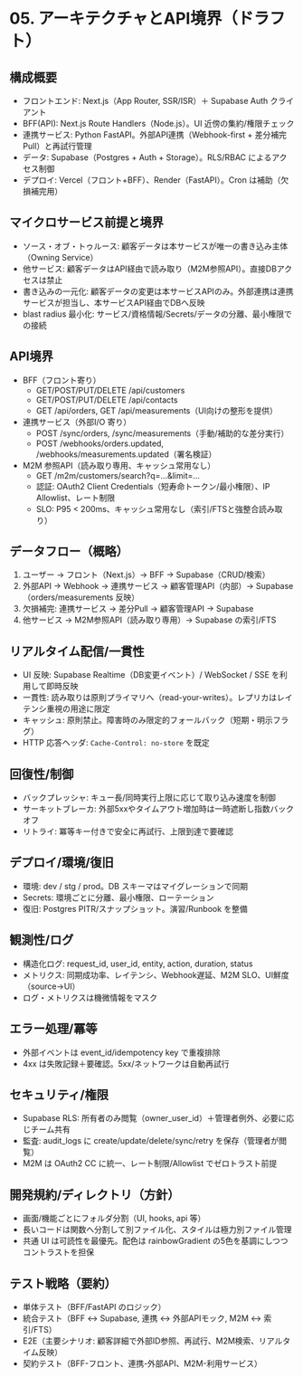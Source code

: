 # 05. アーキテクチャとAPI境界（ドラフト）

## 構成概要
- フロントエンド: Next.js（App Router, SSR/ISR）＋ Supabase Auth クライアント
- BFF(API): Next.js Route Handlers（Node.js）。UI 近傍の集約/権限チェック
- 連携サービス: Python FastAPI。外部API連携（Webhook-first + 差分補完Pull）と再試行管理
- データ: Supabase（Postgres + Auth + Storage）。RLS/RBAC によるアクセス制御
- デプロイ: Vercel（フロント+BFF）、Render（FastAPI）。Cron は補助（欠損補完用）

## マイクロサービス前提と境界
- ソース・オブ・トゥルース: 顧客データは本サービスが唯一の書き込み主体（Owning Service）
- 他サービス: 顧客データはAPI経由で読み取り（M2M参照API）。直接DBアクセスは禁止
- 書き込みの一元化: 顧客データの変更は本サービスAPIのみ。外部連携は連携サービスが担当し、本サービスAPI経由でDBへ反映
- blast radius 最小化: サービス/資格情報/Secrets/データの分離、最小権限での接続

## API境界
- BFF（フロント寄り）
  - GET/POST/PUT/DELETE /api/customers
  - GET/POST/PUT/DELETE /api/contacts
  - GET /api/orders, GET /api/measurements（UI向けの整形を提供）
- 連携サービス（外部I/O 寄り）
  - POST /sync/orders, /sync/measurements（手動/補助的な差分実行）
  - POST /webhooks/orders.updated, /webhooks/measurements.updated（署名検証）
- M2M 参照API（読み取り専用、キャッシュ常用なし）
  - GET /m2m/customers/search?q=...&limit=...
  - 認証: OAuth2 Client Credentials（短寿命トークン/最小権限）、IP Allowlist、レート制限
  - SLO: P95 < 200ms、キャッシュ常用なし（索引/FTSと強整合読み取り）

## データフロー（概略）
1. ユーザー → フロント（Next.js）→ BFF → Supabase（CRUD/検索）
2. 外部API → Webhook → 連携サービス → 顧客管理API（内部）→ Supabase（orders/measurements 反映）
3. 欠損補完: 連携サービス → 差分Pull → 顧客管理API → Supabase
4. 他サービス → M2M参照API（読み取り専用）→ Supabase の索引/FTS

## リアルタイム配信/一貫性
- UI 反映: Supabase Realtime（DB変更イベント）/ WebSocket / SSE を利用して即時反映
- 一貫性: 読み取りは原則プライマリへ（read-your-writes）。レプリカはレイテンシ重視の用途に限定
- キャッシュ: 原則禁止。障害時のみ限定的フォールバック（短期・明示フラグ）
- HTTP 応答ヘッダ: `Cache-Control: no-store` を既定

## 回復性/制御
- バックプレッシャ: キュー長/同時実行上限に応じて取り込み速度を制御
- サーキットブレーカ: 外部5xxやタイムアウト増加時は一時遮断し指数バックオフ
- リトライ: 冪等キー付きで安全に再試行、上限到達で要確認

## デプロイ/環境/復旧
- 環境: dev / stg / prod。DB スキーマはマイグレーションで同期
- Secrets: 環境ごとに分離、最小権限、ローテーション
- 復旧: Postgres PITR/スナップショット。演習/Runbook を整備

## 観測性/ログ
- 構造化ログ: request_id, user_id, entity, action, duration, status
- メトリクス: 同期成功率、レイテンシ、Webhook遅延、M2M SLO、UI鮮度（source→UI）
- ログ・メトリクスは機微情報をマスク

## エラー処理/冪等
- 外部イベントは event_id/idempotency key で重複排除
- 4xx は失敗記録＋要確認。5xx/ネットワークは自動再試行

## セキュリティ/権限
- Supabase RLS: 所有者のみ閲覧（owner_user_id）＋管理者例外、必要に応じチーム共有
- 監査: audit_logs に create/update/delete/sync/retry を保存（管理者が閲覧）
- M2M は OAuth2 CC に統一、レート制限/Allowlist でゼロトラスト前提

## 開発規約/ディレクトリ（方針）
- 画面/機能ごとにフォルダ分割（UI, hooks, api 等）
- 長いコードは関数へ分割して別ファイル化、スタイルは極力別ファイル管理
- 共通 UI は可読性を最優先。配色は rainbowGradient の5色を基調にしつつコントラストを担保

## テスト戦略（要約）
- 単体テスト（BFF/FastAPI のロジック）
- 統合テスト（BFF ↔ Supabase, 連携 ↔ 外部APIモック, M2M ↔ 索引/FTS）
- E2E（主要シナリオ: 顧客詳細で外部ID参照、再試行、M2M検索、リアルタイム反映）
- 契約テスト（BFF-フロント、連携-外部API、M2M-利用サービス）
